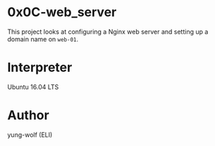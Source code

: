 # 0x0C-web_server
This project looks at configuring a Nginx web server and setting up a domain name on `web-01`.

# Interpreter
Ubuntu 16.04 LTS

# Author
yung-wolf (ELI)
